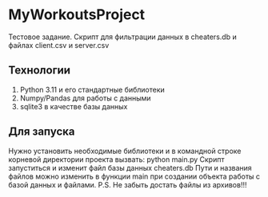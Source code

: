 # MyWorkoutsProject

Тестовое задание. Скрипт для фильтрации данных в cheaters.db и файлах client.csv и server.csv

## Технологии
1. Python 3.11 и его стандартные библиотеки
2. Numpy/Pandas для работы с данными
3. sqlite3 в качестве базы данных

## Для запуска
Нужно установить необходимые библиотеки и в командной строке корневой директории проекта вызвать:
python main.py
Скрипт запуститься и изменит файл базы данных cheaters.db
Пути и названия файлов можно изменить в функции main при создании объекта работы с базой данных и файлами.
P.S. Не забыть достать файлы из архивов!!!
